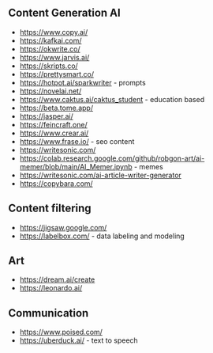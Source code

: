 ## Content Generation AI

- https://www.copy.ai/
- https://kafkai.com/
- https://okwrite.co/
- https://www.jarvis.ai/
- https://skripts.co/
- https://prettysmart.co/
- https://hotpot.ai/sparkwriter - prompts
- https://novelai.net/
- https://www.caktus.ai/caktus_student - education based
- https://beta.tome.app/
- https://jasper.ai/
- https://feincraft.one/
- https://www.crear.ai/
- https://www.frase.io/ - seo content
- https://writesonic.com/
- https://colab.research.google.com/github/robgon-art/ai-memer/blob/main/AI_Memer.ipynb - memes
- https://writesonic.com/ai-article-writer-generator
- https://copybara.com/

## Content filtering

- https://jigsaw.google.com/
- https://labelbox.com/ - data labeling and modeling


## Art
- https://dream.ai/create
- https://leonardo.ai/ 

## Communication
- https://www.poised.com/
- https://uberduck.ai/ - text to speech

